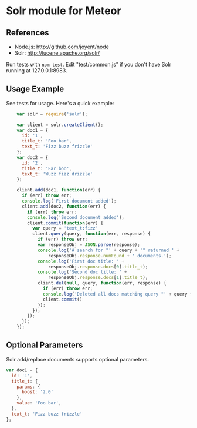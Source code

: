 # Solr module for Meteor

## References
* Node.js: http://github.com/joyent/node
* Solr: http://lucene.apache.org/solr/

Run tests with `npm test`. Edit "test/common.js" if you don't have Solr running at 127.0.0.1:8983. 

## Usage Example

See tests for usage. Here's a quick example:

```javascript
    var solr = require('solr');

    var client = solr.createClient();
    var doc1 = {
      id: '1',
      title_t: 'Foo bar',
      text_t: 'Fizz buzz frizzle'
    };
    var doc2 = {
      id: '2',
      title_t: 'Far boo',
      text_t: 'Wuzz fizz drizzle'
    };

    client.add(doc1, function(err) {
      if (err) throw err;
      console.log('First document added');
      client.add(doc2, function(err) {
        if (err) throw err;
        console.log('Second document added');
        client.commit(function(err) {
          var query = 'text_t:fizz'
          client.query(query, function(err, response) {
            if (err) throw err;
            var responseObj = JSON.parse(response);
            console.log('A search for "' + query + '" returned ' +
                responseObj.response.numFound + ' documents.');
            console.log('First doc title: ' + 
                responseObj.response.docs[0].title_t);
            console.log('Second doc title: ' + 
                responseObj.response.docs[1].title_t);
            client.del(null, query, function(err, response) {
              if (err) throw err;
              console.log('Deleted all docs matching query "' + query + '"');
              client.commit()
            });
          });
        });
      });
    });
```

## Optional Parameters

Solr add/replace documents supports optional parameters.

```javascript
var doc1 = {
  id: '1',
  title_t: {
    params: {
      boost: '2.0'
    },
    value: 'Foo bar',
  },
  text_t: 'Fizz buzz frizzle'
};
```